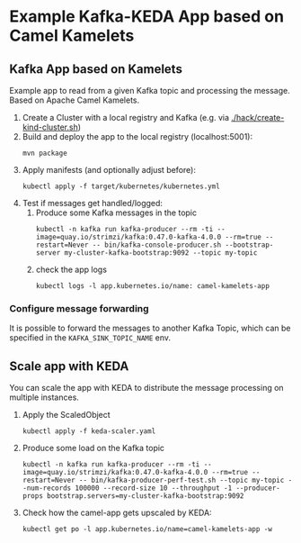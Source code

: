 # Example Kafka-KEDA App based on Camel Kamelets

## Kafka App based on Kamelets

Example app to read from a given Kafka topic and processing the message. Based on Apache Camel Kamelets. 

1. Create a Cluster with a local registry and Kafka (e.g. via [./hack/create-kind-cluster.sh](./hack/create-kind-cluster.sh))
2. Build and deploy the app to the local registry (localhost:5001):
   ```
   mvn package
   ```
3. Apply manifests (and optionally adjust before):
   ```
   kubectl apply -f target/kubernetes/kubernetes.yml
   ```
4. Test if messages get handled/logged: 
   1. Produce some Kafka messages in the topic
      ```
      kubectl -n kafka run kafka-producer --rm -ti --image=quay.io/strimzi/kafka:0.47.0-kafka-4.0.0 --rm=true --restart=Never -- bin/kafka-console-producer.sh --bootstrap-server my-cluster-kafka-bootstrap:9092 --topic my-topic
      ```
   2. check the app logs
      ```
      kubectl logs -l app.kubernetes.io/name: camel-kamelets-app
      ```

### Configure message forwarding

It is possible to forward the messages to another Kafka Topic, which can be specified in the `KAFKA_SINK_TOPIC_NAME` env.

## Scale app with KEDA

You can scale the app with KEDA to distribute the message processing on multiple instances.

1. Apply the ScaledObject
   ```
   kubectl apply -f keda-scaler.yaml
   ```
2. Produce some load on the Kafka topic
   ```
   kubectl -n kafka run kafka-producer --rm -ti --image=quay.io/strimzi/kafka:0.47.0-kafka-4.0.0 --rm=true --restart=Never -- bin/kafka-producer-perf-test.sh --topic my-topic --num-records 100000 --record-size 10 --throughput -1 --producer-props bootstrap.servers=my-cluster-kafka-bootstrap:9092
   ```
3. Check how the camel-app gets upscaled by KEDA:
   ```
   kubectl get po -l app.kubernetes.io/name=camel-kamelets-app -w
   ```